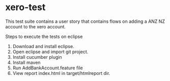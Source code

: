 # xero-test

This test suite contains a user story that contains flows on adding a ANZ NZ account to the xero account.

Steps to execute the tests on eclipse
1. Download and install eclipse.
2. Open eclipse and import git project.
3. Install cucumber plugin
4. Install maven
5. Run AddBankAccount.feature file
6. View report index.html in target/htmlreport dir.